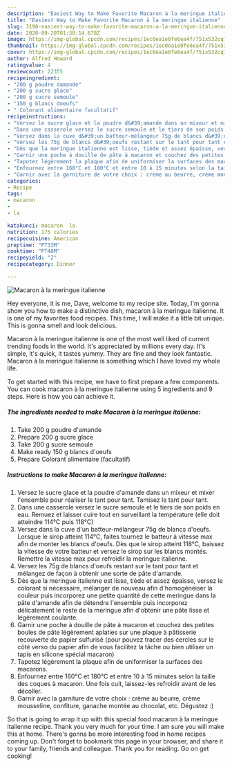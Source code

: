 ```yaml
---
description: "Easiest Way to Make Favorite Macaron à la meringue italienne"
title: "Easiest Way to Make Favorite Macaron à la meringue italienne"
slug: 3190-easiest-way-to-make-favorite-macaron-a-la-meringue-italienne
date: 2020-09-20T01:50:14.678Z
image: https://img-global.cpcdn.com/recipes/1ec0ea1e0fe6ea4f/751x532cq70/macaron-a-la-meringue-italienne-photo-principale-de-la-recette.jpg
thumbnail: https://img-global.cpcdn.com/recipes/1ec0ea1e0fe6ea4f/751x532cq70/macaron-a-la-meringue-italienne-photo-principale-de-la-recette.jpg
cover: https://img-global.cpcdn.com/recipes/1ec0ea1e0fe6ea4f/751x532cq70/macaron-a-la-meringue-italienne-photo-principale-de-la-recette.jpg
author: Alfred Howard
ratingvalue: 4
reviewcount: 22355
recipeingredient:
- "200 g poudre damande"
- "200 g sucre glace"
- "200 g sucre semoule"
- "150 g blancs doeufs"
- " Colorant alimentaire facultatif"
recipeinstructions:
- "Versez le sucre glace et la poudre d&#39;amande dans un mixeur et mixer l&#39;ensemble pour réaliser le tant pour tant. Tamisez le tant pour tant."
- "Dans une casserole versez le sucre semoule et le tiers de son poids en eau. Remuez et laisser cuire tout en surveillant la température (elle doit atteindre 114°C puis 118°C)"
- "Versez dans la cuve d&#39;un batteur-mélangeur 75g de blancs d&#39;oeufs. Lorsque le sirop atteint 114°C, faites tournez le batteur à vitesse max afin de monter les blancs d&#39;oeufs. Dès que le sirop atteint 118°C, baissez la vitesse de votre batteur et versez le sirop sur les blancs montés. Remettre la vitesse max pour refroidir la meringue italienne."
- "Versez les 75g de blancs d&#39;oeufs restant sur le tant pour tant et mélangez de façon à obtenir une sorte de pâte d&#39;amande."
- "Dès que la meringue italienne est lisse, tiède et assez épaisse, versez le colorant si nécessaire, mélanger de nouveau afin d&#39;homogénéiser la couleur puis incorporez une petite quantité de cette meringue dans la pâte d&#39;amande afin de détendre l&#39;ensemble puis incorporez délicatement le reste de la meringue afin d&#39;obtenir une pâte lisse et légèrement coulante."
- "Garnir une poche à douille de pâte à macaron et couchez des petites boules de pâte légèrement aplaties sur une plaque à pâtisserie recouverte de papier sulfurisé (pour pouvez tracer des cercles sur le côté verso du papier afin de vous facilitez la tâche ou bien utiliser un tapis en silicone spécial macaron)"
- "Tapotez légèrement la plaque afin de uniformiser la surfaces des macarons."
- "Enfournez entre 160°C et 180°C et entre 10 à 15 minutes selon la taille des coques à macaron. Une fois cuit, laissez-les refroidir avant de les décoller."
- "Garnir avec la garniture de votre choix : crème au beurre, crème mousseline, confiture, ganache montée au chocolat, etc. Dégustez :)"
categories:
- Recipe
tags:
- macaron
- 
- la

katakunci: macaron  la 
nutrition: 175 calories
recipecuisine: American
preptime: "PT33M"
cooktime: "PT48M"
recipeyield: "2"
recipecategory: Dinner

---
```



![Macaron à la meringue italienne](https://img-global.cpcdn.com/recipes/1ec0ea1e0fe6ea4f/751x532cq70/macaron-a-la-meringue-italienne-photo-principale-de-la-recette.jpg)

Hey everyone, it is me, Dave, welcome to my recipe site. Today, I'm gonna show you how to make a distinctive dish, macaron à la meringue italienne. It is one of my favorites food recipes. This time, I will make it a little bit unique. This is gonna smell and look delicious.



Macaron à la meringue italienne is one of the most well liked of current trending foods in the world. It's appreciated by millions every day. It's simple, it's quick, it tastes yummy. They are fine and they look fantastic. Macaron à la meringue italienne is something which I have loved my whole life.


To get started with this recipe, we have to first prepare a few components. You can cook macaron à la meringue italienne using 5 ingredients and 9 steps. Here is how you can achieve it.

<!--inarticleads1-->

##### The ingredients needed to make Macaron à la meringue italienne:

1. Take 200 g poudre d&#39;amande
1. Prepare 200 g sucre glace
1. Take 200 g sucre semoule
1. Make ready 150 g blancs d&#39;oeufs
1. Prepare  Colorant alimentaire (facultatif)




<!--inarticleads2-->

##### Instructions to make Macaron à la meringue italienne:

1. Versez le sucre glace et la poudre d&#39;amande dans un mixeur et mixer l&#39;ensemble pour réaliser le tant pour tant. Tamisez le tant pour tant.
1. Dans une casserole versez le sucre semoule et le tiers de son poids en eau. Remuez et laisser cuire tout en surveillant la température (elle doit atteindre 114°C puis 118°C)
1. Versez dans la cuve d&#39;un batteur-mélangeur 75g de blancs d&#39;oeufs. Lorsque le sirop atteint 114°C, faites tournez le batteur à vitesse max afin de monter les blancs d&#39;oeufs. Dès que le sirop atteint 118°C, baissez la vitesse de votre batteur et versez le sirop sur les blancs montés. Remettre la vitesse max pour refroidir la meringue italienne.
1. Versez les 75g de blancs d&#39;oeufs restant sur le tant pour tant et mélangez de façon à obtenir une sorte de pâte d&#39;amande.
1. Dès que la meringue italienne est lisse, tiède et assez épaisse, versez le colorant si nécessaire, mélanger de nouveau afin d&#39;homogénéiser la couleur puis incorporez une petite quantité de cette meringue dans la pâte d&#39;amande afin de détendre l&#39;ensemble puis incorporez délicatement le reste de la meringue afin d&#39;obtenir une pâte lisse et légèrement coulante.
1. Garnir une poche à douille de pâte à macaron et couchez des petites boules de pâte légèrement aplaties sur une plaque à pâtisserie recouverte de papier sulfurisé (pour pouvez tracer des cercles sur le côté verso du papier afin de vous facilitez la tâche ou bien utiliser un tapis en silicone spécial macaron)
1. Tapotez légèrement la plaque afin de uniformiser la surfaces des macarons.
1. Enfournez entre 160°C et 180°C et entre 10 à 15 minutes selon la taille des coques à macaron. Une fois cuit, laissez-les refroidir avant de les décoller.
1. Garnir avec la garniture de votre choix : crème au beurre, crème mousseline, confiture, ganache montée au chocolat, etc. Dégustez :)




So that is going to wrap it up with this special food macaron à la meringue italienne recipe. Thank you very much for your time. I am sure you will make this at home. There's gonna be more interesting food in home recipes coming up. Don't forget to bookmark this page in your browser, and share it to your family, friends and colleague. Thank you for reading. Go on get cooking!
